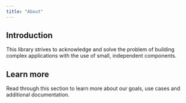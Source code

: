 ```yaml
---
title: "About"
---
```


## Introduction

This library strives to acknowledge and solve the problem of building complex applications with the use of small, independent components.

## Learn more

Read through this section to learn more about our goals, use cases and additional documentation.
